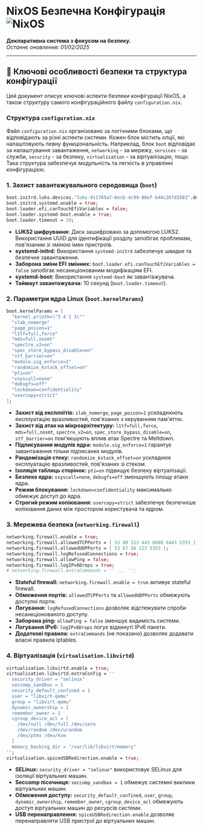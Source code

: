 # NixOS Безпечна Конфігурація ![NixOS](https://img.shields.io/badge/NixOS-24.11-blue.svg)

**Декларативна система з фокусом на безпеку.**  
*Останнє оновлення: 01/02/2025*

---

## 🔐 Ключові особливості безпеки та структура конфігурації

Цей документ описує ключові аспекти безпеки конфігурації NixOS, а також структуру самого конфігураційного файлу `configuration.nix`.

### Структура `configuration.nix`

Файл `configuration.nix` організовано за логічними блоками, що відповідають за різні аспекти системи.  Кожен блок містить опції, які налаштовують певну функціональність. Наприклад, блок `boot` відповідає за налаштування завантаження, `networking` - за мережу, `services` - за служби, `security` - за безпеку, `virtualisation` - за віртуалізацію, тощо.  Така структура забезпечує модульність та легкість в управлінні конфігурацією.

### 1. Захист завантажувального середовища (`boot`)

```nix
boot.initrd.luks.devices."luks-911765a7-6ecb-4c99-88ef-b44c26fd3583".device = "/dev/disk/by-uuid/911765a7-6ecb-4c99-88ef-b44c26fd3583";
boot.initrd.systemd.enable = true;
boot.loader.efi.canTouchEfiVariables = false;
boot.loader.systemd-boot.enable = true;
boot.loader.timeout = 10;
```

- **LUKS2 шифрування:**  Диск зашифровано за допомогою LUKS2.  Використання UUID для ідентифікації розділу запобігає проблемам, пов'язаним зі зміною імен пристроїв.
- **systemd-initrd:** Використання `systemd-initrd` забезпечує швидке та безпечне завантаження.
- **Заборона зміни EFI змінних:**  `boot.loader.efi.canTouchEfiVariables = false` запобігає несанкціонованим модифікаціям EFI.
- **systemd-boot:**  Використання `systemd-boot` як завантажувача.
- **Таймаут завантажувача:** 10 секунд (`boot.loader.timeout`).


### 2. Параметри ядра Linux (`boot.kernelParams`)

```nix
boot.kernelParams = [
  "kernel.printk=\"3 4 1 3\""
  "slab_nomerge"
  "page_poison=1"
  "l1tf=full,force"
  "mds=full,nosmt"
  "spectre_v2=on"
  "spec_store_bypass_disable=on"
  "stf_barrier=on"
  "module.sig_enforce=1"
  "randomize_kstack_offset=on"
  "pti=on"
  "vsyscall=none"
  "debugfs=off"
  "lockdown=confidentiality"
  "usercopy=strict"
];
```

- **Захист від експлоїтів:**  `slab_nomerge`, `page_poison=1` ускладнюють експлуатацію вразливостей, пов'язаних з керуванням пам'яттю.
- **Захист від атак на мікроархітектуру:** `l1tf=full,force`, `mds=full,nosmt`, `spectre_v2=on`, `spec_store_bypass_disable=on`, `stf_barrier=on` пом'якшують вплив атак Spectre та Meltdown.
- **Підписування модулів ядра:** `module.sig_enforce=1` гарантує завантаження тільки підписаних модулів.
- **Рандомізація стеку:** `randomize_kstack_offset=on` ускладнює експлуатацію вразливостей, пов'язаних зі стеком.
- **Ізоляція таблиць сторінок:** `pti=on` підвищує безпеку віртуалізації.
- **Безпека ядра:** `vsyscall=none`, `debugfs=off`  зменшують площу атаки ядра.
- **Режим блокування:** `lockdown=confidentiality` максимально обмежує доступ до ядра.
- **Строгий режим копіювання:** `usercopy=strict`  забезпечує безпечніше копіювання даних між простором користувача та ядром.

### 3. Мережева безпека (`networking.firewall`)

```nix
networking.firewall.enable = true;
networking.firewall.allowedTCPPorts = [ 53 80 123 443 8080 8443 5353 ];
networking.firewall.allowedUDPPorts = [ 53 67 68 123 5353 ];
networking.firewall.logRefusedConnections = true;
networking.firewall.allowPing = false;
networking.firewall.logIPv6Drops = true;
# networking.firewall.extraCommands = '' ... '';
```

- **Stateful firewall:**  `networking.firewall.enable = true` активує stateful firewall.
- **Обмеження портів:**  `allowedTCPPorts` та `allowedUDPPorts` обмежують доступні порти.
- **Логування:** `logRefusedConnections`  дозволяє відстежувати спроби несанкціонованого доступу.
- **Заборона ping:** `allowPing = false` зменшує видимість системи.
- **Логування IPv6:** `logIPv6Drops` логує відкинуті IPv6 пакети.
- **Додаткові правила:**  `extraCommands` (не показано) дозволяє додавати власні правила iptables.


###  4. Віртуалізація (`virtualisation.libvirtd`)

```nix
virtualisation.libvirtd.enable = true;
virtualisation.libvirtd.extraConfig = ''
  security_driver = "selinux"
  seccomp_sandbox = 1
  security_default_confined = 1
  user = "libvirt-qemu"
  group = "libvirt-qemu"
  dynamic_ownership = 1
  remember_owner = 1
  cgroup_device_acl = [
    /dev/null /dev/full /dev/zero
    /dev/random /dev/urandom
    /dev/ptmx /dev/kvm
  ]
  memory_backing_dir = "/var/lib/libvirt/memory"
'';
virtualisation.spiceUSBRedirection.enable = true;
```

- **SELinux:** `security_driver = "selinux"`  використовує SELinux для ізоляції віртуальних машин.
- **Seccomp пісочниця:** `seccomp_sandbox = 1` обмежує системні виклики віртуальних машин.
- **Обмеження доступу:**  `security_default_confined`, `user`, `group`, `dynamic_ownership`, `remember_owner`, `cgroup_device_acl` обмежують доступ віртуальних машин до ресурсів системи.
- **USB перенаправлення:** `spiceUSBRedirection.enable` дозволяє перенаправляти USB пристрої до віртуальних машин.



